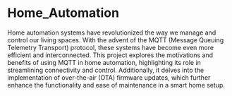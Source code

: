 # Home_Automation

Home automation systems have revolutionized the way we manage and control our living spaces. With the advent of the MQTT (Message Queuing Telemetry Transport) protocol, these systems have become even more efficient and interconnected. This project explores the motivations and benefits of using MQTT in home automation, highlighting its role in streamlining connectivity and control. Additionally, it delves into the implementation of over-the-air (OTA) firmware updates, which further enhance the functionality and ease of maintenance in a smart home setup.
